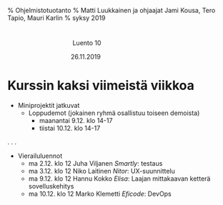 % Ohjelmistotuotanto
% Matti Luukkainen ja ohjaajat Jami Kousa, Tero Tapio, Mauri Karlin
% syksy 2019
#  

&nbsp;&nbsp;&nbsp;&nbsp;&nbsp;&nbsp;&nbsp;&nbsp;&nbsp;&nbsp;&nbsp;&nbsp;&nbsp;&nbsp;&nbsp;&nbsp;&nbsp;&nbsp;&nbsp;&nbsp;&nbsp;&nbsp;&nbsp;&nbsp;&nbsp;&nbsp;&nbsp;&nbsp;&nbsp;&nbsp;&nbsp;&nbsp;&nbsp;&nbsp;&nbsp;&nbsp;&nbsp;Luento 10

&nbsp;&nbsp;&nbsp;&nbsp;&nbsp;&nbsp;&nbsp;&nbsp;&nbsp;&nbsp;&nbsp;&nbsp;&nbsp;&nbsp;&nbsp;&nbsp;&nbsp;&nbsp;&nbsp;&nbsp;&nbsp;&nbsp;&nbsp;&nbsp;&nbsp;&nbsp;&nbsp;&nbsp;&nbsp;&nbsp;&nbsp;&nbsp;&nbsp;&nbsp;&nbsp;&nbsp;26.11.2019

# Kurssin kaksi viimeistä viikkoa

- Miniprojektit jatkuvat
  - Loppudemot (jokainen ryhmä osallistuu toiseen demoista)
    - maanantai 9.12. klo 14-17
    - tiistai 10.12. klo 14-17

. . .

- Vierailuluennot
  - ma 2.12. klo 12 Juha Viljanen _Smartly_: testaus
  - ma 3.12. klo 12 Niko Laitinen _Nitor_: UX-suunnittelu
  - ma 9.12. klo 12 Hannu Kokko _Elisa_: Laajan mittakaavan ketterä sovelluskehitys
  - ma 10.12. klo 12 Marko Klemetti _Eficode_: DevOps

#

#

#

#

#

#

#

#

#

#

#

#

#

#

#

#

#

#

#

#

#

#

#

#

#

#

#

#

#

#

#

#

#

#